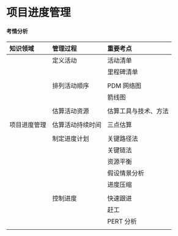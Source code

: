 # 项目进度管理

#### 考情分析

| **知识领域** | **管理过程** | **重要考点** |
| :--- | :--- | :--- |
|  | 定义活动 | 活动清单 |
|  |  | 里程碑清单 |
|  |  |  |
|  | 排列活动顺序 | PDM 网络图 |
|  |  | 箭线图 |
|  |  |  |
|  | 估算活动资源 | 估算工具与技术、方法 |
|  |  |  |
| 项目进度管理 | 估算活动持续时间 | 三点估算 |
|  |  |  |
|  | 制定进度计划 | 关键路径法 |
|  |  | 关键链法 |
|  |  | 资源平衡 |
|  |  | 假设情景分析 |
|  |  | 进度压缩 |
|  |  |  |
|  | 控制进度 | 快速跟进 |
|  |  | 赶工 |
|  |  | PERT 分析 |
|  |  |  |



